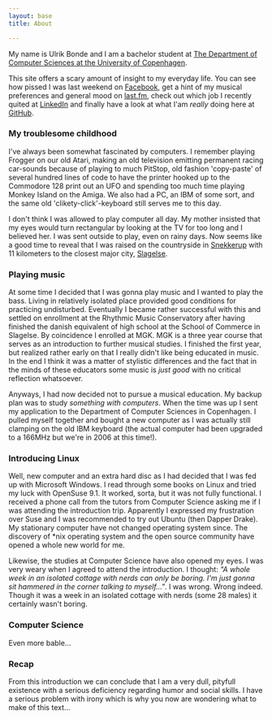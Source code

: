 ```yaml
---
layout: base
title: About

---
```


My name is Ulrik Bonde and I am a bachelor student at
[The Department of Computer Sciences at the University of Copenhagen](http://diku.dk).

This site offers a scary amount of insight to my everyday life. You can see how
pissed I was last weekend on [Facebook](http://www.facebook.com/ulrik.bonde),
get a hint of my musical preferences and general mood on
[last.fm](http://last.fm/user/ulrik_polak), check out which job I recently
quited at [LinkedIn](http://www.linkedin.com/in/ulrikbonde) and finally have a
look at what I'am *really* doing here at [GitHub](http://github.com/bonde/).

### My troublesome childhood

I've always been somewhat fascinated by computers. I remember playing Frogger on
our old Atari, making an old television emitting permanent racing car-sounds
because of playing to much PitStop, old fashion 'copy-paste' of several hundred
lines of code to have the printer hooked up to the Commodore 128 print out an
UFO and spending too much time playing Monkey Island on the Amiga. We also had a
PC, an IBM of some sort, and the same old 'clikety-click'-keyboard still serves
me to this day.

I don't think I was allowed to play computer all day. My mother insisted that my
eyes would turn rectangular by looking at the TV for too long and I believed
her. I was sent outside to play, even on rainy days. Now seems like a good time
to reveal that I was raised on the countryside in [Snekkerup][snekkerup]
with 11 kilometers to the closest major city, [Slagelse][slagelse].

### Playing music

At some time I decided that I was gonna play music and I wanted to play the
bass. Living in relatively isolated place provided good conditions for
practicing undisturbed. Eventually I became rather successful with this and
settled on enrollment at the Rhythmic Music Conservatory after having finished
the danish equivalent of high school at the School of Commerce in Slagelse. By
coincidence I enrolled at MGK. MGK is a three year course that serves as an
introduction to further musical studies. I finished the first year, but realized
rather early on that I really didn't like being educated in music. In the end I
think it was a matter of stylistic differences and the fact that in the minds of
these educators some music is *just good* with no critical reflection whatsoever.

Anyways, I had now decided not to pursue a musical education. My backup plan was
to study *something with computers*. When the time was up I sent my application
to the Department of Computer Sciences in Copenhagen. I pulled myself together
and bought a new computer as I was actually still clamping on the old IBM
keyboard (the actual computer had been upgraded to a 166MHz but we're in 2006 at
this time!).

### Introducing Linux

Well, new computer and an extra hard disc as I had decided that I was fed up
with Microsoft Windows. I read through some books on Linux and tried my luck
with OpenSuse 9.1. It worked, sorta, but it was not fully functional. I received
a phone call from the tutors from Computer Science asking me if I was attending
the introduction trip. Apparently I expressed my frustration over Suse and I was
recommended to try out Ubuntu (then Dapper Drake). My stationary computer have
not changed operating system since. The discovery of *nix operating system and
the open source community have opened a whole new world for me.

Likewise, the studies at Computer Science have also opened my eyes. I was very
weary when I agreed to attend the introduction. I thought: *"A whole week in an
isolated cottage with nerds can only be boring. I'm just gonna sit hammered in
the corner talking to myself..."*. I was wrong. Wrong indeed. Though it was a
week in an isolated cottage with nerds (some 28 males) it certainly wasn't
boring.

### Computer Science

Even more bable...

### Recap

From this introduction we can conclude that I am a very dull, pityfull existence with
a serious deficiency regarding humor and social skills. I have a serious problem
with irony which is why you now are wondering what to make of this text...

<!-- Links -->

[snekkerup]: http://maps.google.com/maps?f=q&source=s_q&hl=en&geocode=&q=Snekkerup,+4200+Slagelse&sll=55.492957,11.895018&sspn=0.028688,0.072098&ie=UTF8&hq=&hnear=Snekkerup,+Denmark&ll=55.322504,11.373253&spn=0.057624,0.144196&z=13
[slagelse]: http://maps.google.com/maps?f=q&source=s_q&hl=en&geocode=&q=Slagelse,+Denmark&sll=55.322504,11.373253&sspn=0.057624,0.144196&ie=UTF8&hq=&hnear=Slagelse,+Denmark&z=13

<!-- vim: set sw=2 ft=mkd sts=2 et tw=80: -->
